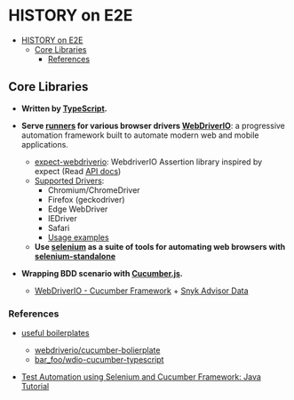 # HISTORY on E2E

- [HISTORY on E2E](#history-on-e2e)
  - [Core Libraries](#core-libraries)
    - [References](#references)

## Core Libraries

- **Written by [TypeScript](https://github.com/microsoft/TypeScript#readme).**

- **Serve [runners](https://webdriver.io/docs/runner) for various browser drivers [WebDriverIO](https://webdriver.io/docs/why-webdriverio)**:
  a progressive automation framework built to automate modern web and mobile applications.
  - [expect-webdriverio](https://github.com/webdriverio/expect-webdriverio#readme):
    WebdriverIO Assertion library inspired by expect (Read [API docs](https://github.com/webdriverio/expect-webdriverio/blob/main/docs/API.md#api))
  - [Supported Drivers](https://www.selenium.dev/documentation/webdriver/getting_started/install_drivers/#quick-reference):
    - Chromium/ChromeDriver
    - Firefox (geckodriver)
    - Edge WebDriver
    - IEDriver
    - Safari
    - [Usage examples](https://www.selenium.dev/selenium/docs/api/javascript/)
  - **Use [selenium](https://www.selenium.dev/about/) as a suite of tools for automating web browsers with**
    **[selenium-standalone](https://github.com/webdriverio/selenium-standalone#readme)**
  
- **Wrapping BDD scenario with [Cucumber.js](https://github.com/cucumber/cucumber-js#readme).**
  - [WebDriverIO - Cucumber Framework](https://webdriver.io/docs/frameworks#using-cucumber) +
    [Snyk Advisor Data](https://snyk.io/advisor/npm-package/@wdio/cucumber-framework)

### References

- [useful boilerplates](https://webdriver.io/docs/boilerplates)
  - [webdriverio/cucumber-bolierplate](https://github.com/webdriverio/cucumber-boilerplate)
  - [bar_foo/wdio-cucumber-typescript](https://gitlab.com/bar_foo/wdio-cucumber-typescript)

- [Test Automation using Selenium and Cucumber Framework: Java Tutorial](https://www.browserstack.com/guide/automation-using-cucumber-selenium)
